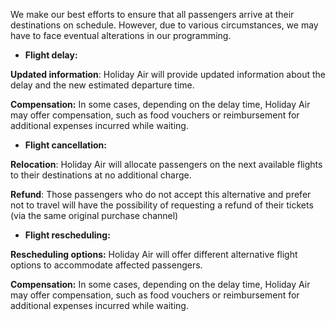 We make our best efforts to ensure that all passengers arrive at their destinations on schedule. However, due to various circumstances, we may have to face eventual alterations in our programming.

- **Flight delay:**

**Updated information**: Holiday Air will provide updated information about the delay and the new estimated departure time.

**Compensation:** In some cases, depending on the delay time, Holiday Air may offer compensation, such as food vouchers or reimbursement for additional expenses incurred while waiting.

- **Flight cancellation:**

**Relocation**: Holiday Air will allocate passengers on the next available flights to their destinations at no additional charge.

**Refund**: Those passengers who do not accept this alternative and prefer not to travel will have the possibility of requesting a refund of their tickets (via the same original purchase channel)

- **Flight rescheduling:**

**Rescheduling options:** Holiday Air will offer different alternative flight options to accommodate affected passengers.

**Compensation:** In some cases, depending on the delay time, Holiday Air may offer compensation, such as food vouchers or reimbursement for additional expenses incurred while waiting.
